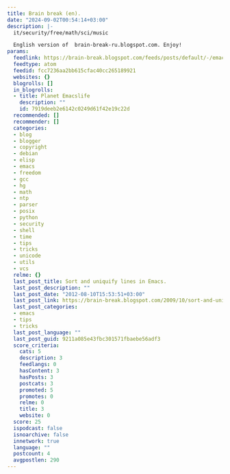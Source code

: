 ```yaml
---
title: Brain break (en).
date: "2024-09-02T00:54:14+03:00"
description: |-
  it/security/free/math/sci/music

  English version of  brain-break-ru.blogspot.com. Enjoy!
params:
  feedlink: https://brain-break.blogspot.com/feeds/posts/default/-/emacs
  feedtype: atom
  feedid: fcc7236aa2bb615cfac40cc265189921
  websites: {}
  blogrolls: []
  in_blogrolls:
  - title: Planet Emacslife
    description: ""
    id: 7919deeb2e6142c0249d61f42e19c22d
  recommended: []
  recommender: []
  categories:
  - blog
  - blogger
  - copyright
  - debian
  - elisp
  - emacs
  - freedom
  - gcc
  - hg
  - math
  - ntp
  - parser
  - posix
  - python
  - security
  - shell
  - time
  - tips
  - tricks
  - unicode
  - utils
  - vcs
  relme: {}
  last_post_title: Sort and uniquify lines in Emacs.
  last_post_description: ""
  last_post_date: "2012-08-10T15:53:51+03:00"
  last_post_link: https://brain-break.blogspot.com/2009/10/sort-and-uniquify-lines-in-emacs.html
  last_post_categories:
  - emacs
  - tips
  - tricks
  last_post_language: ""
  last_post_guid: 9211a085e43fbc301571fbaebe56adf3
  score_criteria:
    cats: 5
    description: 3
    feedlangs: 0
    hasContent: 3
    hasPosts: 3
    postcats: 3
    promoted: 5
    promotes: 0
    relme: 0
    title: 3
    website: 0
  score: 25
  ispodcast: false
  isnoarchive: false
  innetwork: true
  language: ""
  postcount: 4
  avgpostlen: 290
---
```

